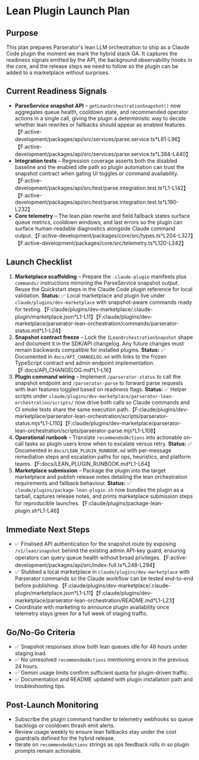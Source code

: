 # Lean Plugin Launch Plan

## Purpose
This plan prepares Parserator's lean LLM orchestration to ship as a Claude Code plugin the moment we mark the hybrid stack GA. It captures the readiness signals emitted by the API, the background observability hooks in the core, and the release steps we need to follow so the plugin can be added to a marketplace without surprises.

## Current Readiness Signals
- **ParseService snapshot API** – `getLeanOrchestrationSnapshot()` now aggregates queue health, cooldown state, and recommended operator actions in a single call, giving the plugin a deterministic way to decide whether lean rewrites or fallbacks should appear as enabled features.【F:active-development/packages/api/src/services/parse.service.ts†L81-L96】【F:active-development/packages/api/src/services/parse.service.ts†L384-L440】
- **Integration tests** – Regression coverage asserts both the disabled baseline and the enabled idle path so plugin automation can trust the snapshot contract when gating UI toggles or command availability.【F:active-development/packages/api/src/test/parse.integration.test.ts†L1-L142】【F:active-development/packages/api/src/test/parse.integration.test.ts†L190-L232】
- **Core telemetry** – The lean plan rewrite and field fallback states surface queue metrics, cooldown windows, and last errors so the plugin can surface human-readable diagnostics alongside Claude command output.【F:active-development/packages/core/src/types.ts†L204-L327】【F:active-development/packages/core/src/telemetry.ts†L120-L242】

## Launch Checklist
1. **Marketplace scaffolding** – Prepare the `.claude-plugin` manifests plus `commands/` instructions mirroring the ParseService snapshot output. Reuse the Quickstart steps in the Claude Code plugin reference for local validation. **Status:** ✅ Local marketplace and plugin live under `claude/plugins/dev-marketplace` with snapshot-aware commands ready for testing.【F:claude/plugins/dev-marketplace/.claude-plugin/marketplace.json†L1-L11】【F:claude/plugins/dev-marketplace/parserator-lean-orchestration/commands/parserator-status.md†L1-L24】
2. **Snapshot contract freeze** – Lock the `ILeanOrchestrationSnapshot` shape and document it in the SDK/API changelog. Any future changes must remain backwards compatible for installed plugins. **Status:** ✅ Documented in `docs/API_CHANGELOG.md` with links to the frozen TypeScript contract and admin endpoint implementation.【F:docs/API_CHANGELOG.md†L1-L16】
3. **Plugin command wiring** – Implement `/parserator-status` to call the snapshot endpoint and `/parserator-parse` to forward parse requests with lean features toggled based on readiness flags. **Status:** ✅ Helper scripts under `claude/plugins/dev-marketplace/parserator-lean-orchestration/scripts/` now drive both calls so Claude commands and CI smoke tests share the same execution path.【F:claude/plugins/dev-marketplace/parserator-lean-orchestration/scripts/parserator-status.mjs†L1-L110】【F:claude/plugins/dev-marketplace/parserator-lean-orchestration/scripts/parserator-parse.mjs†L1-L108】
4. **Operational runbook** – Translate `recommendedActions` into actionable on-call tasks so plugin users know when to escalate versus retry. **Status:** ✅ Documented in `docs/LEAN_PLUGIN_RUNBOOK.md` with per-message remediation steps and escalation paths for ops, heuristics, and platform teams.【F:docs/LEAN_PLUGIN_RUNBOOK.md†L1-L64】
5. **Marketplace submission** – Package the plugin into the target marketplace and publish release notes detailing the lean orchestration requirements and fallback behaviour. **Status:** ✅ `claude/plugins/package-lean-plugin.sh` now bundles the plugin as a tarball, captures release notes, and prints marketplace submission steps for reproducible launches.【F:claude/plugins/package-lean-plugin.sh†L1-L46】

## Immediate Next Steps
- ✅ Finalised API authentication for the snapshot route by exposing `/v1/lean/snapshot` behind the existing admin API-key guard, ensuring operators can query queue health without broad privileges.【F:active-development/packages/api/src/index-full.ts†L248-L294】
- ✅ Stubbed a local marketplace in `claude/plugins/dev-marketplace` with Parserator commands so the Claude workflow can be tested end-to-end before publishing.【F:claude/plugins/dev-marketplace/.claude-plugin/marketplace.json†L1-L11】【F:claude/plugins/dev-marketplace/parserator-lean-orchestration/README.md†L1-L23】
- Coordinate with marketing to announce plugin availability once telemetry stays green for a full week of staging traffic.

## Go/No-Go Criteria
- ✅ Snapshot responses show both lean queues idle for 48 hours under staging load.
- ✅ No unresolved `recommendedActions` mentioning errors in the previous 24 hours.
- ✅ Gemini usage limits confirm sufficient quota for plugin-driven traffic.
- ✅ Documentation and README updated with plugin installation path and troubleshooting tips.

## Post-Launch Monitoring
- Subscribe the plugin command handler to telemetry webhooks so queue backlogs or cooldown thrash emit alerts.
- Review usage weekly to ensure lean fallbacks stay under the cost guardrails defined for the hybrid release.
- Iterate on `recommendedActions` strings as ops feedback rolls in so plugin prompts remain actionable.
